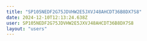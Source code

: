 ```yaml
---
title: "SP105NEDF2G75JDVHW2E5JXVJ48AHCDT36B8DX7S8"
date: 2024-12-10T12:13:24.638Z
user: SP105NEDF2G75JDVHW2E5JXVJ48AHCDT36B8DX7S8
layout: "users"
---
```

    